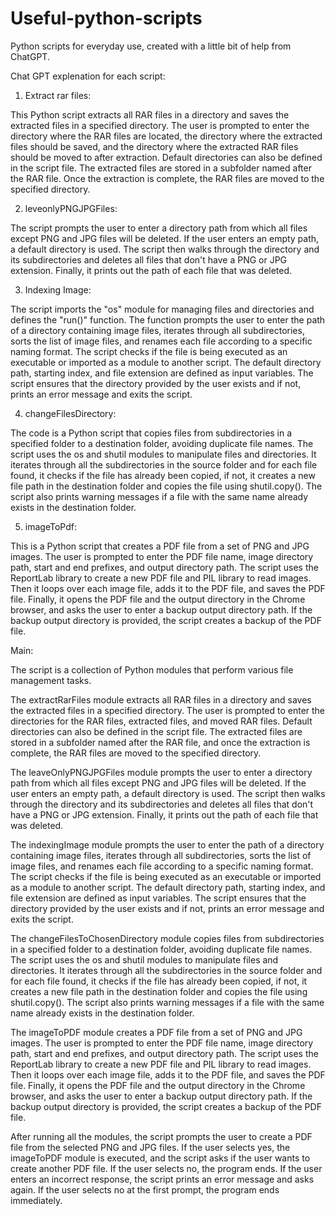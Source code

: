 # Useful-python-scripts
Python scripts for everyday use, created with a little bit of help from ChatGPT.

Chat GPT explenation for each script:

1. Extract rar files:

This Python script extracts all RAR files in a directory and saves the extracted files in a specified directory. The user is prompted to enter the directory where the RAR files are located, the directory where the extracted files should be saved, and the directory where the extracted RAR files should be moved to after extraction. Default directories can also be defined in the script file. The extracted files are stored in a subfolder named after the RAR file. Once the extraction is complete, the RAR files are moved to the specified directory.

2. leveonlyPNGJPGFiles:

The script prompts the user to enter a directory path from which all files except PNG and JPG files will be deleted. If the user enters an empty path, a default directory is used. The script then walks through the directory and its subdirectories and deletes all files that don't have a PNG or JPG extension. Finally, it prints out the path of each file that was deleted.

3. Indexing Image:

The script imports the "os" module for managing files and directories and defines the "run()" function. The function prompts the user to enter the path of a directory containing image files, iterates through all subdirectories, sorts the list of image files, and renames each file according to a specific naming format. The script checks if the file is being executed as an executable or imported as a module to another script. The default directory path, starting index, and file extension are defined as input variables. The script ensures that the directory provided by the user exists and if not, prints an error message and exits the script.

4. changeFilesDirectory:

The code is a Python script that copies files from subdirectories in a specified folder to a destination folder, avoiding duplicate file names. The script uses the os and shutil modules to manipulate files and directories. It iterates through all the subdirectories in the source folder and for each file found, it checks if the file has already been copied, if not, it creates a new file path in the destination folder and copies the file using shutil.copy(). The script also prints warning messages if a file with the same name already exists in the destination folder.

5. imageToPdf:

This is a Python script that creates a PDF file from a set of PNG and JPG images. The user is prompted to enter the PDF file name, image directory path, start and end prefixes, and output directory path. The script uses the ReportLab library to create a new PDF file and PIL library to read images. Then it loops over each image file, adds it to the PDF file, and saves the PDF file. Finally, it opens the PDF file and the output directory in the Chrome browser, and asks the user to enter a backup output directory path. If the backup output directory is provided, the script creates a backup of the PDF file.

Main:

The script is a collection of Python modules that perform various file management tasks.

The extractRarFiles module extracts all RAR files in a directory and saves the extracted files in a specified directory. The user is prompted to enter the directories for the RAR files, extracted files, and moved RAR files. Default directories can also be defined in the script file. The extracted files are stored in a subfolder named after the RAR file, and once the extraction is complete, the RAR files are moved to the specified directory.

The leaveOnlyPNGJPGFiles module prompts the user to enter a directory path from which all files except PNG and JPG files will be deleted. If the user enters an empty path, a default directory is used. The script then walks through the directory and its subdirectories and deletes all files that don't have a PNG or JPG extension. Finally, it prints out the path of each file that was deleted.

The indexingImage module prompts the user to enter the path of a directory containing image files, iterates through all subdirectories, sorts the list of image files, and renames each file according to a specific naming format. The script checks if the file is being executed as an executable or imported as a module to another script. The default directory path, starting index, and file extension are defined as input variables. The script ensures that the directory provided by the user exists and if not, prints an error message and exits the script.

The changeFilesToChosenDirectory module copies files from subdirectories in a specified folder to a destination folder, avoiding duplicate file names. The script uses the os and shutil modules to manipulate files and directories. It iterates through all the subdirectories in the source folder and for each file found, it checks if the file has already been copied, if not, it creates a new file path in the destination folder and copies the file using shutil.copy(). The script also prints warning messages if a file with the same name already exists in the destination folder.

The imageToPDF module creates a PDF file from a set of PNG and JPG images. The user is prompted to enter the PDF file name, image directory path, start and end prefixes, and output directory path. The script uses the ReportLab library to create a new PDF file and PIL library to read images. Then it loops over each image file, adds it to the PDF file, and saves the PDF file. Finally, it opens the PDF file and the output directory in the Chrome browser, and asks the user to enter a backup output directory path. If the backup output directory is provided, the script creates a backup of the PDF file.

After running all the modules, the script prompts the user to create a PDF file from the selected PNG and JPG files. If the user selects yes, the imageToPDF module is executed, and the script asks if the user wants to create another PDF file. If the user selects no, the program ends. If the user enters an incorrect response, the script prints an error message and asks again. If the user selects no at the first prompt, the program ends immediately.